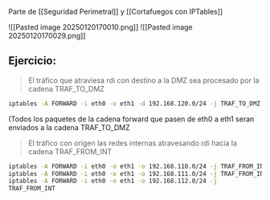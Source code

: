 Parte de [[Seguridad Perimetral]] y [[Cortafuegos con IPTables]]

![[Pasted image 20250120170010.png]]
![[Pasted image 20250120170029.png]]

## Ejercicio:

> El tráfico que atraviesa rdi con destino a la DMZ sea procesado por la cadena TRAF_TO_DMZ

``` bash
iptables -A FORWARD -i eth0 -o eth1 -d 192.168.120.0/24 -j TRAF_TO_DMZ
```

(Todos los paquetes de la cadena forward que pasen de eth0 a eth1 seran enviados a la cadena TRAF_TO_DMZ

>El tráfico con origen las redes internas atravesando rdi hacia la cadena TRAF_FROM_INT

``` bash
iptables -A FORWARD -i eth0 -o eth1 -o 192.168.110.0/24 -j TRAF_FROM_INT
iptables -A FORWARD -i eth0 -o eth1 -o 192.168.111.0/24 -j TRAF_FROM_INT
iptables -A FORWARD -i eth0 -o eth1 -o 192.168.112.0/24 -j
TRAF_FROM_INT
```